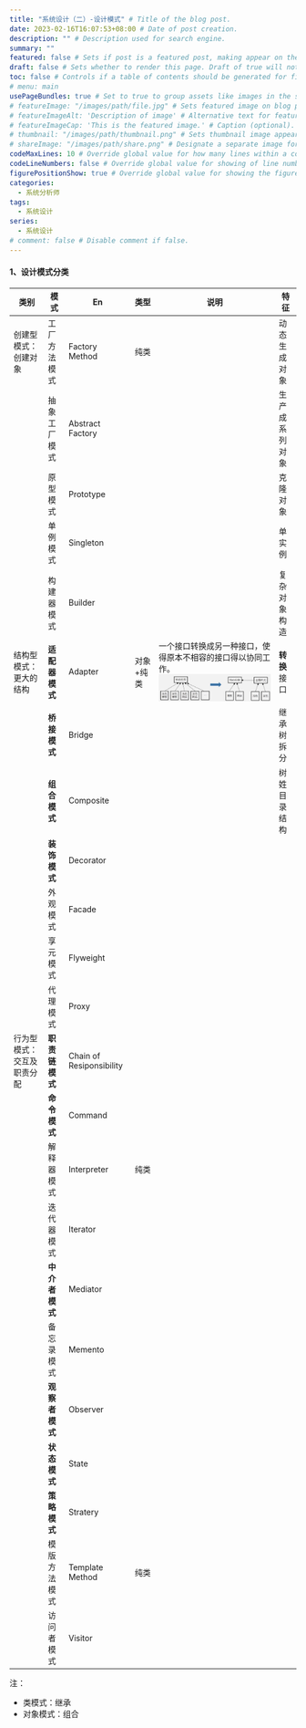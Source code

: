```yaml
---
title: "系统设计（二）-设计模式" # Title of the blog post.
date: 2023-02-16T16:07:53+08:00 # Date of post creation.
description: "" # Description used for search engine.
summary: ""
featured: false # Sets if post is a featured post, making appear on the home page side bar.
draft: false # Sets whether to render this page. Draft of true will not be rendered.
toc: false # Controls if a table of contents should be generated for first-level links automatically.
# menu: main
usePageBundles: true # Set to true to group assets like images in the same folder as this post.
# featureImage: "/images/path/file.jpg" # Sets featured image on blog post.
# featureImageAlt: 'Description of image' # Alternative text for featured image.
# featureImageCap: 'This is the featured image.' # Caption (optional).
# thumbnail: "/images/path/thumbnail.png" # Sets thumbnail image appearing inside card on homepage.
# shareImage: "/images/path/share.png" # Designate a separate image for social media sharing.
codeMaxLines: 10 # Override global value for how many lines within a code block before auto-collapsing.
codeLineNumbers: false # Override global value for showing of line numbers within code block.
figurePositionShow: true # Override global value for showing the figure label.
categories:
  - 系统分析师
tags:
  - 系统设计
series:
  - 系统设计
# comment: false # Disable comment if false.
---
```


#### 1、设计模式分类

|类别|模式|En|类型|说明|特征|
|-|-|-|-|-|-|
|创建型模式：创建对象|工厂方法模式|Factory Method|纯类||动态生成对象|
||抽象工厂模式|Abstract Factory|||生产成系列对象|
||原型模式|Prototype|||克隆对象|
||单例模式|Singleton|||单实例|
||构建器模式|Builder|||复杂对象构造|
|结构型模式：更大的结构|**适配器模式**|Adapter|对象+纯类|一个接口转换成另一种接口，使得原本不相容的接口得以协同工作。![适配器模式](adapter.jpg)|**转换**接口|
||**桥接模式**|Bridge|||继承树拆分|
||**组合模式**|Composite|||树姓目录结构|
||**装饰模式**|Decorator||||
||外观模式|Facade||||
||享元模式|Flyweight||||
||代理模式|Proxy||||
|行为型模式：交互及职责分配|**职责链模式**|Chain of Resiponsibility||||
||**命令模式**|Command||||
||解释器模式|Interpreter|纯类|||
||迭代器模式|Iterator||||
||**中介者模式**|Mediator||||
||备忘录模式|Memento||||
||**观察者模式**|Observer||||
||**状态模式**|State||||
||**策略模式**|Stratery||||
||模版方法模式|Template Method|纯类|||
||访问者模式|Visitor||||

注：
- 类模式：继承
- 对象模式：组合


